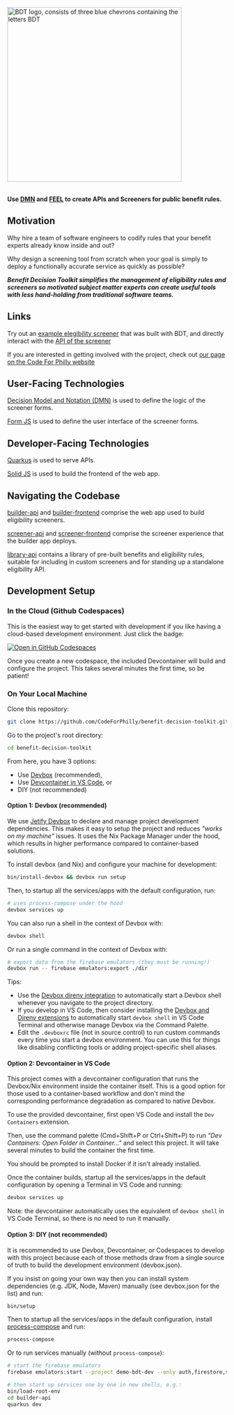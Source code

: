 <picture>
  <source media="(prefers-color-scheme: dark)" srcset="https://github.com/user-attachments/assets/d26a8869-970a-43b2-89b0-b4266754ae21">
  <source media="(prefers-color-scheme: light)" srcset="https://github.com/user-attachments/assets/62871a49-324f-4b3b-9ab6-b2513fbee842">
  <img alt="BDT logo, consists of three blue chevrons containing the letters BDT" src="https://github.com/user-attachments/assets/d26a8869-970a-43b2-89b0-b4266754ae21" width="400">
</picture>
<br>
<br>

**Use [DMN](https://www.omg.org/dmn/) and [FEEL](https://docs.camunda.io/docs/components/modeler/feel/what-is-feel/) to create APIs and Screeners for public benefit rules.**

## Motivation

Why hire a team of software engineers to codify rules that your benefit experts already know inside and out?

Why design a screening tool from scratch when your goal is simply to deploy a functionally accurate service as quickly as possible?

***Benefit Decision Toolkit simplifies the management of eligibility rules and screeners so motivated subject matter experts can create useful tools with less hand-holding from traditional software teams.***

## Links

Try out an [example elegibility screener](https://phillypropertytaxrelief.org/) that was built with BDT, and directly interact with the [API of the screener](https://phillypropertytaxrelief.org/q/swagger-ui/)

If you are interested in getting involved with the project, check out [our page on the Code For Philly website](https://codeforphilly.org/projects/dmn_benefit_toolbox-including_the_philly_property_tax_relief_screener)

## User-Facing Technologies

[Decision Model and Notation (DMN)](https://learn-dmn-in-15-minutes.com/) is used to define the logic of the screener forms.

[Form JS](https://bpmn.io/toolkit/form-js) is used to define the user interface of the screener forms.

## Developer-Facing Technologies

[Quarkus](https://quarkus.io/) is used to serve APIs.

[Solid JS](https://docs.solidjs.com/) is used to build the frontend of the web app.

## Navigating the Codebase

[builder-api](/builder-api) and [builder-frontend](/builder-frontend) comprise the web app used to build eligibility screeners.

[screener-api](/screener-api) and [screener-frontend](/screener-frontend) comprise the screener experience that the builder app deploys.

[library-api](/library-api) contains a library of pre-built benefits and eligibility rules, suitable for including in custom screeners and for standing up a standalone eligibility API.

## Development Setup

### In the Cloud (Github Codespaces)

This is the easiest way to get started with development if you like having a cloud-based development environment. Just click the badge:

[![Open in GitHub Codespaces](https://github.com/codespaces/badge.svg)](https://codespaces.new/CodeForPhilly/benefit-decision-toolkit)

Once you create a new codespace, the included Devcontainer will build and configure the project. This takes several minutes the first time, so be patient!

### On Your Local Machine

Clone this repository:

```bash
git clone https://github.com/CodeForPhilly/benefit-decision-toolkit.git
```

Go to the project's root directory:

```bash
cd benefit-decision-toolkit
```

From here, you have 3 options:
- Use [Devbox](https://www.jetify.com/docs/devbox/) (recommended),
- Use [Devcontainer in VS Code](https://code.visualstudio.com/docs/devcontainers/containers), or
- DIY (not recommended)

#### Option 1: Devbox (recommended)

We use [Jetify Devbox](https://www.jetify.com/docs/devbox/) to declare and manage project development dependencies. This makes it easy to setup the project and reduces *"works on my machine"* issues. It uses the Nix Package Manager under the hood, which results in higher performance compared to container-based solutions.

To install devbox (and Nix) and configure your machine for development:

```bash
bin/install-devbox && devbox run setup
```

Then, to startup all the services/apps with the default configuration, run:

```bash
# uses process-compose under the hood
devbox services up
```

You can also run a shell in the context of Devbox with:

```bash
devbox shell
```

Or run a single command in the context of Devbox with:

```bash
# export data from the firebase emulators (they must be running!)
devbox run -- firebase emulators:export ./dir
```

Tips:
- Use the [Devbox direnv integration](https://www.jetify.com/docs/devbox/ide-configuration/direnv) to automatically start a Devbox shell whenever you navigate to the project directory.
- If you develop in VS Code, then consider installing the [Devbox and Direnv extensions](https://www.jetify.com/docs/devbox/ide-configuration/vscode) to automatically start `devbox shell` in VS Code Terminal and otherwise manage Devbox via the Command Palette.
- Edit the `.devboxrc` file (not in source control) to run custom commands every time you start a devbox environment. You can use this for things like disabling conflicting tools or adding project-specific shell aliases.

#### Option 2: Devcontainer in VS Code

This project comes with a devcontainer configuration that runs the Devbox/Nix environment inside the container itself. This is a good option for those used to a container-based workflow and don't mind the corresponding performance degradation as compared to native Devbox.

To use the provided devcontainer, first open VS Code and install the `Dev Containers` extension.

Then, use the command palette (Cmd+Shift+P or Ctrl+Shift+P) to run *"Dev Containers: Open Folder in Container..."* and select this project. It will take several minutes to build the container the first time.

You should be prompted to install Docker if it isn't already installed.

Once the container builds, startup all the services/apps in the default configuration by opening a Terminal in VS Code and running:

```bash
devbox services up
```

Note: the devcontainer automatically uses the equivalent of `devbox shell` in VS Code Terminal, so there is no need to run it manually.

#### Option 3: DIY (not recommended)

It is recommended to use Devbox, Devcontainer, or Codespaces to develop with this project because each of those methods draw from a single source of truth to build the development environment (devbox.json).

If you insist on going your own way then you can install system dependencies (e.g. JDK, Node, Maven) manually (see devbox.json for the list) and run:

```bash
bin/setup
```

Then to startup all the services/apps in the default configuration, install [process-compose](https://f1bonacc1.github.io/process-compose/) and run:

```bash
process-compose
```

Or to run services manually (without `process-compose`):

```bash
# start the firebase emulators
firebase emulators:start --project demo-bdt-dev --only auth,firestore,storage
```

```bash
# then start up services one by one in new shells, e.g.:
bin/load-root-env
cd builder-api
quarkus dev
```
